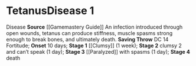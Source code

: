 ﻿---
id: '3'
level: '1'
name: Tetanus
onset: 10 days
rarity: Common
saving_throw: DC 14 Fortitude
school: null
source: '[[DATABASE/source/Gamemastery Guide|Gamemastery Guide]]'
stage: "Stage 1: clumsy 1 (1 week)Stage 2: clumsy 2 and can\u2019t speak (1 day)Stage\
  \ 3: paralyzed with spasms (1 day)Stage 4: death"
trait:
- '[[DATABASE/trait/Disease|Disease]]'
type: Disease

---
# Tetanus<span class="item-type">Disease 1</span>

<span class="item-trait">Disease</span>
**Source** [[Gamemastery Guide]]
An infection introduced through open wounds, tetanus can produce stiffness, muscle spasms strong enough to break bones, and ultimately death.
**Saving Throw** DC 14 Fortitude; **Onset** 10 days; **Stage 1** [[Clumsy]] (1 week); **Stage 2** clumsy 2 and can’t speak (1 day); **Stage 3** [[Paralyzed]] with spasms (1 day); **Stage 4** death